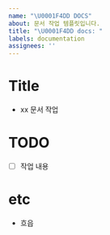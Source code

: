 ```yaml
---
name: "\U0001F4DD DOCS"
about: 문서 작업 템플릿입니다.
title: "\U0001F4DD docs: "
labels: documentation
assignees: ''
---
```


# Title

- xx 문서 작업

# TODO

- [ ] 작업 내용

# etc

- 흐읍
